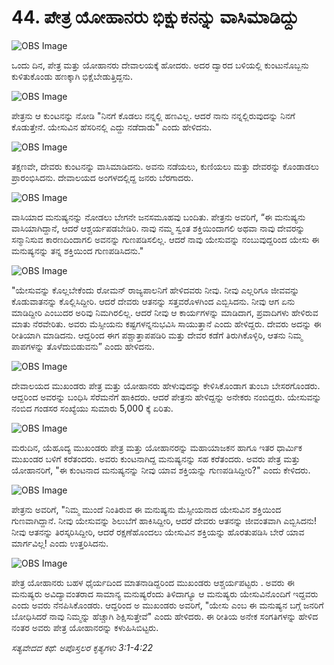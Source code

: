 # 44. ಪೇತ್ರ ಯೋಹಾನರು ಭಿಕ್ಷುಕನನ್ನು ವಾಸಿಮಾಡಿದ್ದು

![OBS Image](https://cdn.door43.org/obs/jpg/360px/obs-en-44-01.jpg)

ಒಂದು ದಿನ, ಪೇತ್ರ ಮತ್ತು ಯೋಹಾನರು ದೇವಾಲಯಕ್ಕೆ ಹೋದರು. ಅದರ ದ್ವಾರದ ಬಳಿಯಲ್ಲಿ ಕುಂಟುನೊಬ್ಬನು ಕುಳಿತುಕೊಂಡು ಹಣಕ್ಕಾಗಿ ಭಿಕ್ಷೆಬೇಡುತ್ತಿದ್ದನು. 

![OBS Image](https://cdn.door43.org/obs/jpg/360px/obs-en-44-02.jpg)

ಪೇತ್ರನು ಆ ಕುಂಟನನ್ನು ನೋಡಿ "ನಿನಗೆ ಕೊಡಲು ನನ್ನಲ್ಲಿ ಹಣವಿಲ್ಲ. ಆದರೆ ನಾನು ನನ್ನಲ್ಲಿರುವುದನ್ನು ನಿನಗೆ ಕೊಡುತ್ತೇನೆ. ಯೇಸುವಿನ ಹೆಸರಿನಲ್ಲಿ ಎದ್ದು ನಡೆದಾಡು" ಎಂದು ಹೇಳಿದನು. 

![OBS Image](https://cdn.door43.org/obs/jpg/360px/obs-en-44-03.jpg)

ತಕ್ಷಣವೇ, ದೇವರು ಕುಂಟನನ್ನು ವಾಸಿಮಾಡಿದನು. ಅವನು ನಡೆಯಲು, ಕುಣಿಯಲು ಮತ್ತು ದೇವರನ್ನು ಕೊಂಡಾಡಲು ಪ್ರಾರಂಭಿಸಿದನು. ದೇವಾಲಯದ ಅಂಗಳದಲ್ಲಿದ್ದ ಜನರು ಬೆರಗಾದರು. 

![OBS Image](https://cdn.door43.org/obs/jpg/360px/obs-en-44-04.jpg)

ವಾಸಿಯಾದ ಮನುಷ್ಯನನ್ನು ನೋಡಲು ಬೇಗನೇ ಜನಸಮೂಹವು ಬಂದಿತು. ಪೇತ್ರನು ಅವರಿಗೆ, “ಈ ಮನುಷ್ಯನು ವಾಸಿಯಾಗಿದ್ದಾನೆ, ಆದರೆ ಆಶ್ಚರ್ಯಪಡಬೇಡಿರಿ. ನಾವು ನಮ್ಮ ಸ್ವಂತ ಶಕ್ತಿಯಿಂದಾಗಲಿ ಅಥವಾ ನಾವು ದೇವರನ್ನು ಸನ್ಮಾನಿಸುವ  ಕಾರಣದಿಂದಾಗಲಿ ಅವನನ್ನು ಗುಣಪಡಿಸಲಿಲ್ಲ. ಆದರೆ ನಾವು ಯೇಸುವನ್ನು ನಂಬುವುದ್ದರಿಂದ ಯೇಸು ಈ ಮನುಷ್ಯನನ್ನು ತನ್ನ ಶಕ್ತಿಯಿಂದ ಗುಣಪಡಿಸಿದನು." 

![OBS Image](https://cdn.door43.org/obs/jpg/360px/obs-en-44-05.jpg)

"ಯೇಸುವನ್ನು ಕೊಲ್ಲಬೇಕೆಂದು ರೋಮನ್ ರಾಜ್ಯಪಾಲನಿಗೆ ಹೇಳಿದವರು ನೀವು. ನೀವು ಎಲ್ಲರಿಗೂ ಜೀವವನ್ನು ಕೊಡುವಾತನನ್ನು ಕೊಲ್ಲಿಸಿದ್ದೀರಿ. ಆದರೆ ದೇವರು ಆತನನ್ನು ಸತ್ತವರೊಳಗಿಂದ ಎಬ್ಬಿಸಿದನು. ನೀವು ಆಗ ಏನು ಮಾಡಿದ್ದೀರಿ ಎಂಬುದರ ಅರಿವು ನಿಮಗಿರಲಿಲ್ಲ. ಆದರೆ ನೀವು ಆ ಕಾರ್ಯಗಳನ್ನು ಮಾಡಿದಾಗ, ಪ್ರವಾದಿಗಳು ಹೇಳಿರುವ ಮಾತು ನೆರವೇರಿತು. ಅವರು ಮೆಸ್ಸೀಯನು ಕಷ್ಟಗಳನ್ನನುಭವಿಸಿ ಸಾಯುತ್ತಾನೆ ಎಂದು ಹೇಳಿದ್ದರು. ದೇವರು ಅದನ್ನು ಈ ರೀತಿಯಾಗಿ ಮಾಡಿದನು. ಆದ್ದರಿಂದ ಈಗ ಪಶ್ಚಾತ್ತಾಪಪಡಿರಿ ಮತ್ತು ದೇವರ ಕಡೆಗೆ ತಿರುಗಿಕೊಳ್ಳಿರಿ, ಆತನು ನಿಮ್ಮ ಪಾಪಗಳನ್ನು ತೊಳೆದುಬಿಡುವನು” ಎಂದು ಹೇಳಿದನು.

![OBS Image](https://cdn.door43.org/obs/jpg/360px/obs-en-44-06.jpg)

ದೇವಾಲಯದ ಮುಖಂಡರು ಪೇತ್ರ ಮತ್ತು ಯೋಹಾನರು ಹೇಳುವುದನ್ನು ಕೇಳಿಸಿಕೊಂಡಾಗ ತುಂಬಾ ಬೇಸರಗೊಂಡರು. ಆದ್ದರಿಂದ ಅವರನ್ನು ಬಂಧಿಸಿ ಸೆರೆಮನೆಗೆ ಹಾಕಿದರು. ಆದರೆ ಪೇತ್ರನು ಹೇಳಿದ್ದನ್ನು ಅನೇಕರು ನಂಬಿದ್ದರು. ಯೇಸುವನ್ನು ನಂಬಿದ ಗಂಡಸರ ಸಂಖ್ಯೆಯು ಸುಮಾರು 5,000 ಕ್ಕೆ ಏರಿತು. 

![OBS Image](https://cdn.door43.org/obs/jpg/360px/obs-en-44-07.jpg)

ಮರುದಿನ, ಯೆಹೂದ್ಯ ಮುಖಂಡರು ಪೇತ್ರ ಮತ್ತು ಯೋಹಾನರನ್ನು ಮಹಾಯಾಜಕನ ಹಾಗೂ ಇತರ ಧಾರ್ಮಿಕ ಮುಖಂಡರ ಬಳಿಗೆ ಕರೆತಂದರು. ಅವರು ಕುಂಟನಾಗಿದ್ದ ಮನುಷ್ಯನನ್ನು ಸಹ ಕರೆತಂದರು. ಅವರು ಪೇತ್ರ ಮತ್ತು ಯೋಹಾನರಿಗೆ, "ಈ ಕುಂಟನಾದ ಮನುಷ್ಯನನ್ನು ನೀವು ಯಾವ ಶಕ್ತಿಯನ್ನು ಗುಣಪಡಿಸಿದ್ದೀರಿ?" ಎಂದು ಕೇಳಿದರು.

![OBS Image](https://cdn.door43.org/obs/jpg/360px/obs-en-44-08.jpg)

ಪೇತ್ರನು ಅವರಿಗೆ, "ನಿಮ್ಮ ಮುಂದೆ ನಿಂತಿರುವ ಈ ಮನುಷ್ಯನು ಮೆಸ್ಸೀಯನಾದ ಯೇಸುವಿನ ಶಕ್ತಿಯಿಂದ ಗುಣವಾಗಿದ್ದಾನೆ. ನೀವು ಯೇಸುವನ್ನು ಶಿಲುಬೆಗೆ ಹಾಕಿಸಿದ್ದೀರಿ, ಆದರೆ ದೇವರು ಆತನನ್ನು ಜೀವಂತವಾಗಿ ಎಬ್ಬಿಸಿದನು! ನೀವು ಆತನನ್ನು ತಿರಸ್ಕರಿಸಿದ್ದೀರಿ, ಆದರೆ ರಕ್ಷಣೆಹೊಂದಲು ಯೇಸುವಿನ ಶಕ್ತಿಯನ್ನು ಹೊರತುಪಡಿಸಿ ಬೇರೆ ಯಾವ ಮಾರ್ಗವಿಲ್ಲ! ಎಂದು ಉತ್ತರಿಸಿದನು.

![OBS Image](https://cdn.door43.org/obs/jpg/360px/obs-en-44-09.jpg)

ಪೇತ್ರ ಯೋಹಾನರು ಬಹಳ ಧೈರ್ಯದಿಂದ ಮಾತನಾಡಿದ್ದರಿಂದ ಮುಖಂಡರು ಆಶ್ಚರ್ಯಪಟ್ಟರು . ಅವರು ಈ ಮನುಷ್ಯರು ಅವಿದ್ಯಾವಂತರಾದ ಸಾಮಾನ್ಯ ಮನುಷ್ಯರೆಂದು ತಿಳಿದಾಗ್ಯೂ  ಆ  ಮನುಷ್ಯರು ಯೇಸುವಿನೊಂದಿಗೆ ಇದ್ದವರು ಎಂದು ಅವರು ನೆನಪಿಸಿಕೊಂಡರು. ಆದ್ದರಿಂದ ಅ ಮುಖಂಡರು  ಅವರಿಗೆ, "ಯೇಸು ಎಂಬ ಈ ಮನುಷ್ಯನ ಬಗ್ಗೆ ಜನರಿಗೆ ಬೋಧಿಸಿದರೆ ನಾವು ನಿಮ್ಮನ್ನು ಹೆಚ್ಚಾಗಿ ಶಿಕ್ಷಿಸುತ್ತೇವೆ" ಎಂದು ಹೇಳಿದರು. ಈ ರೀತಿಯ ಅನೇಕ ಸಂಗತಿಗಳನ್ನು ಹೇಳಿದ ನಂತರ ಅವರು ಪೇತ್ರ ಯೋಹಾನರನ್ನು ಕಳುಹಿಸಿಬಿಟ್ಟರು.

_ಸತ್ಯವೇದದ ಕಥೆ: ಅಪೊಸ್ತಲರ ಕೃತ್ಯಗಳು 3:1-4:22_


